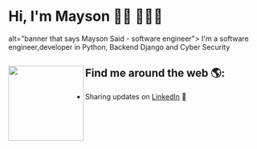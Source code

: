 # Hi, I'm Mayson 👋🏾 👩🏾‍💻

 alt="banner that says Mayson Said - software engineer">
I'm a software engineer,developer in Python, Backend Django and Cyber Security


## Find me around the web 🌎: <a href="https://github.com/sponsors/M0nica"><img align="left" width="150" height="150" src="https://github.com/M0nica/M0nica/blob/main/octomonica/m0nica-octocat-rotating.gif?raw=true"></a>
- Sharing updates on <a href="">LinkedIn</a> 💼
